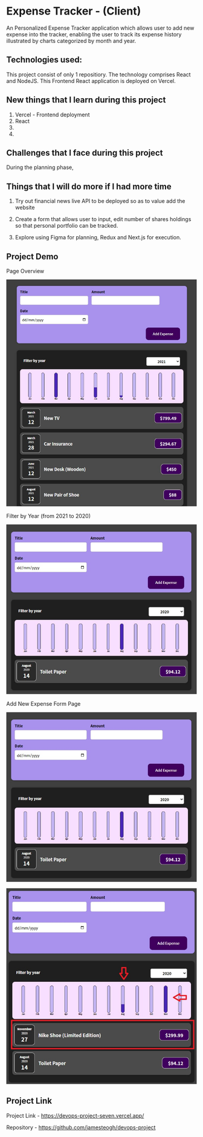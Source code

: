# Expense Tracker - (Client)

An Personalized Expense Tracker application which allows user to add new expense into the tracker, enabling the user to track its expense history illustrated by charts categorized by month and year. 

## Technologies used:

This project consist of only 1 repositiory. The technology comprises React and NodeJS. This Frontend React application is deployed on Vercel. 
## New things that I learn during this project

1. Vercel - Frontend deployment
2. React
3. 
4. 

## Challenges that I face during this project

During the planning phase, 
## Things that I will do more if I had more time

1. Try out financial news live API to be deployed so as to value add the website

2. Create a form that allows user to input, edit number of shares holdings so that personal portfolio can be tracked. 

3. Explore using Figma for planning, Redux and Next.js for execution. 

## Project Demo

Page Overview

![Alt text](./public/img/Page_Overview.jpg?raw=true "Title")

Filter by Year (from 2021 to 2020)

![Alt text](./public/img/filter2020.jpg?raw=true "Title")

Add New Expense Form Page

![Alt text](./public/img/filter2020.jpg?raw=true "Title")

![Alt text](./public/img/filter2020added.jpg?raw=true "Title")

## Project Link

Project Link - https://devops-project-seven.vercel.app/

Repository - https://github.com/jamesteogh/devops-project
